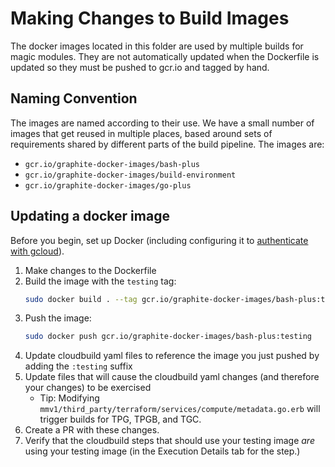 # Making Changes to Build Images
The docker images located in this folder are used by multiple builds for magic modules. They are not automatically updated when the Dockerfile is updated so they must be pushed to gcr.io and tagged by hand.

## Naming Convention

The images are named according to their use. We have a small number of images that get reused in multiple places, based around sets of requirements shared by different parts of the build pipeline. The images are:

- `gcr.io/graphite-docker-images/bash-plus`
- `gcr.io/graphite-docker-images/build-environment`
- `gcr.io/graphite-docker-images/go-plus`

## Updating a docker image

Before you begin, set up Docker (including configuring it to [authenticate with gcloud](https://cloud.google.com/container-registry/docs/advanced-authentication#gcloud-helper)).

1. Make changes to the Dockerfile
2. Build the image with the `testing` tag:
   ```bash
   sudo docker build . --tag gcr.io/graphite-docker-images/bash-plus:testing
   ```
3. Push the image:
   ```bash
   sudo docker push gcr.io/graphite-docker-images/bash-plus:testing
   ```
4. Update cloudbuild yaml files to reference the image you just pushed by adding the `:testing` suffix
5. Update files that will cause the cloudbuild yaml changes (and therefore your changes) to be exercised
   - Tip: Modifying `mmv1/third_party/terraform/services/compute/metadata.go.erb` will trigger builds for TPG, TPGB, and TGC.
6. Create a PR with these changes.
7. Verify that the cloudbuild steps that should use your testing image _are_ using your testing image (in the Execution Details tab for the step.)
